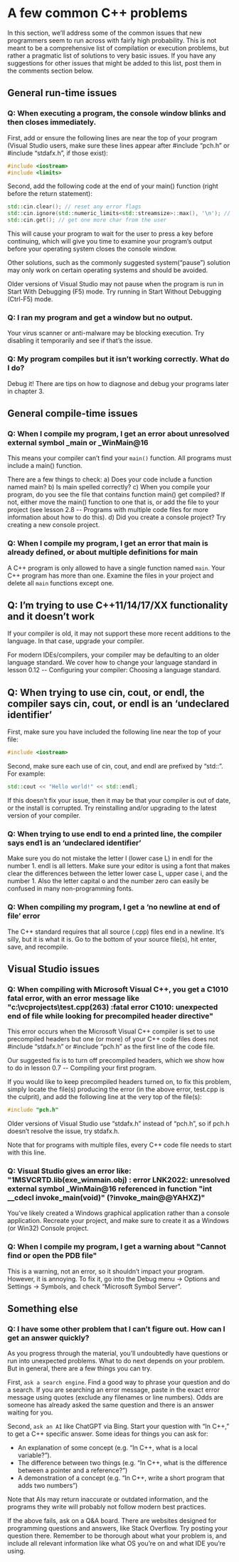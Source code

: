 # A few common C++ problems
In this section, we’ll address some of the common issues that new programmers seem to run across with fairly high probability. This is not meant to be a comprehensive list of compilation or execution problems, but rather a pragmatic list of solutions to very basic issues. If you have any suggestions for other issues that might be added to this list, post them in the comments section below.

## General run-time issues

### Q: When executing a program, the console window blinks and then closes immediately.

First, add or ensure the following lines are near the top of your program (Visual Studio users, make sure these lines appear after #include “pch.h” or #include “stdafx.h”, if those exist):
```c++
#include <iostream>
#include <limits>
```
Second, add the following code at the end of your main() function (right before the return statement):
```c++
std::cin.clear(); // reset any error flags
std::cin.ignore(std::numeric_limits<std::streamsize>::max(), '\n'); // ignore any characters in the input buffer until we find an enter character
std::cin.get(); // get one more char from the user
```
This will cause your program to wait for the user to press a key before continuing, which will give you time to examine your program’s output before your operating system closes the console window.

Other solutions, such as the commonly suggested system(“pause”) solution may only work on certain operating systems and should be avoided.

Older versions of Visual Studio may not pause when the program is run in Start With Debugging (F5) mode. Try running in Start Without Debugging (Ctrl-F5) mode.

### Q: I ran my program and get a window but no output.

Your virus scanner or anti-malware may be blocking execution. Try disabling it temporarily and see if that’s the issue.

### Q: My program compiles but it isn’t working correctly. What do I do?

Debug it! There are tips on how to diagnose and debug your programs later in chapter 3.

## General compile-time issues

### Q: When I compile my program, I get an error about unresolved external symbol _main or _WinMain@16

This means your compiler can’t find your `main()` function. All programs must include a main() function.

There are a few things to check:
a) Does your code include a function named main?
b) Is main spelled correctly?
c) When you compile your program, do you see the file that contains function main() get compiled? If not, either move the main() function to one that is, or add the file to your project (see lesson 2.8 -- Programs with multiple code files for more information about how to do this).
d) Did you create a console project? Try creating a new console project.

### Q: When I compile my program, I get an error that main is already defined, or about multiple definitions for main

A C++ program is only allowed to have a single function named `main`. Your C++ program has more than one. Examine the files in your project and delete all `main` functions except one.

## Q: I’m trying to use C++11/14/17/XX functionality and it doesn’t work

If your compiler is old, it may not support these more recent additions to the language. In that case, upgrade your compiler.

For modern IDEs/compilers, your compiler may be defaulting to an older language standard. We cover how to change your language standard in lesson 0.12 -- Configuring your compiler: Choosing a language standard.

## Q: When trying to use cin, cout, or endl, the compiler says cin, cout, or endl is an ‘undeclared identifier’

First, make sure you have included the following line near the top of your file:
```c++
#include <iostream>
```
Second, make sure each use of cin, cout, and endl are prefixed by “std::”. For example:
```c++
std::cout << "Hello world!" << std::endl;
```
If this doesn’t fix your issue, then it may be that your compiler is out of date, or the install is corrupted. Try reinstalling and/or upgrading to the latest version of your compiler.

### Q: When trying to use endl to end a printed line, the compiler says end1 is an ‘undeclared identifier’

Make sure you do not mistake the letter l (lower case L) in endl for the number 1. endl is all letters. Make sure your editor is using a font that makes clear the differences between the letter lower case L, upper case i, and the number 1. Also the letter capital o and the number zero can easily be confused in many non-programming fonts.

### Q: When compiling my program, I get a ‘no newline at end of file’ error

The C++ standard requires that all source (.cpp) files end in a newline. It’s silly, but it is what it is. Go to the bottom of your source file(s), hit enter, save, and recompile.

## Visual Studio issues

### Q: When compiling with Microsoft Visual C++, you get a C1010 fatal error, with an error message like "c:\vcprojects\test.cpp(263) :fatal error C1010: unexpected end of file while looking for precompiled header directive"

This error occurs when the Microsoft Visual C++ compiler is set to use precompiled headers but one (or more) of your C++ code files does not #include “stdafx.h” or #include “pch.h” as the first line of the code file.

Our suggested fix is to turn off precompiled headers, which we show how to do in lesson 0.7 -- Compiling your first program.

If you would like to keep precompiled headers turned on, to fix this problem, simply locate the file(s) producing the error (in the above error, test.cpp is the culprit), and add the following line at the very top of the file(s):
```c++
#include "pch.h"
```
Older versions of Visual Studio use “stdafx.h” instead of “pch.h”, so if pch.h doesn’t resolve the issue, try stdafx.h.

Note that for programs with multiple files, every C++ code file needs to start with this line.

### Q: Visual Studio gives an error like: "1MSVCRTD.lib(exe_winmain.obj) : error LNK2022: unresolved external symbol _WinMain@16 referenced in function "int __cdecl invoke_main(void)" (?invoke_main@@YAHXZ)"

You’ve likely created a Windows graphical application rather than a console application. Recreate your project, and make sure to create it as a Windows (or Win32) Console project.

### Q: When I compile my program, I get a warning about "Cannot find or open the PDB file"

This is a warning, not an error, so it shouldn’t impact your program. However, it is annoying. To fix it, go into the Debug menu -> Options and Settings -> Symbols, and check “Microsoft Symbol Server”.

## Something else

### Q: I have some other problem that I can’t figure out. How can I get an answer quickly?

As you progress through the material, you’ll undoubtedly have questions or run into unexpected problems. What to do next depends on your problem. But in general, there are a few things you can try.

First, `ask a search engine`. Find a good way to phrase your question and do a search. If you are searching an error message, paste in the exact error message using quotes (exclude any filenames or line numbers). Odds are someone has already asked the same question and there is an answer waiting for you.

Second, `ask an AI` like ChatGPT via Bing. Start your question with “In C++,” to get a C++ specific answer. Some ideas for things you can ask for:

- An explanation of some concept (e.g. “In C++, what is a local variable?”).
- The difference between two things (e.g. “In C++, what is the difference between a pointer and a reference?”)
- A demonstration of a concept (e.g. “In C++, write a short program that adds two numbers”)

Note that AIs may return inaccurate or outdated information, and the programs they write will probably not follow modern best practices.

If the above fails, ask on a Q&A board. There are websites designed for programming questions and answers, like Stack Overflow. Try posting your question there. Remember to be thorough about what your problem is, and include all relevant information like what OS you’re on and what IDE you’re using.
